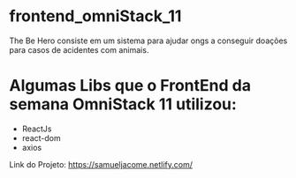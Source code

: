 # frontend_omniStack_11

The Be Hero consiste em um sistema para ajudar ongs a conseguir doações para casos de acidentes com animais.


# Algumas Libs que o FrontEnd da semana OmniStack 11 utilizou:
 
- ReactJs
- react-dom
- axios


Link do Projeto: https://samueljacome.netlify.com/
